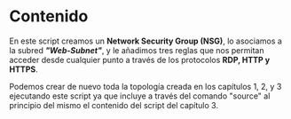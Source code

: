 # Contenido
En este script creamos un **Network Security Group (NSG)**, lo asociamos a la subred ***"Web-Subnet"***, y le añadimos tres reglas que nos permitan acceder desde cualquier punto a través de los protocolos **RDP, HTTP y HTTPS**.

Podemos crear de nuevo toda la topología creada en los capítulos 1, 2, y 3 ejecutando este script ya que incluye a través del comando "source" al principio del mismo el contenido del script del capítulo 3.